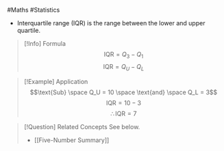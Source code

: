 #Maths #Statistics 

- Interquartile range (IQR) is the range between the lower and upper quartile.

> [!Info] Formula
> $$\text{IQR} = Q_3 - Q_1$$
> $$\text{IQR} = Q_U - Q_L$$

> [!Example] Application
> $$\text{Sub} \space Q_U = 10 \space \text{and} \space Q_L = 3$$
> $$\text{IQR} = 10 - 3$$
> $$\therefore \text{IQR} = 7$$

> [!Question] Related Concepts
> See below.
> - [[Five-Number Summary]]
